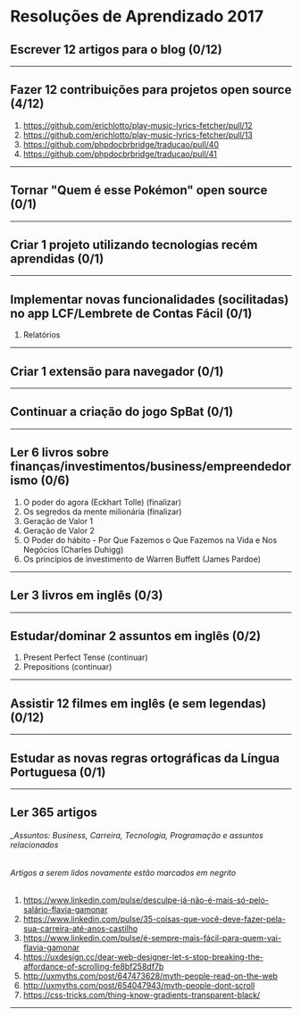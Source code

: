 # Resoluções de Aprendizado 2017


## Escrever 12 artigos para o blog (0/12)

-------------------


## Fazer 12 contribuições para projetos open source (4/12)
1. https://github.com/erichlotto/play-music-lyrics-fetcher/pull/12
2. https://github.com/erichlotto/play-music-lyrics-fetcher/pull/13
3. https://github.com/phpdocbrbridge/traducao/pull/40
4. https://github.com/phpdocbrbridge/traducao/pull/41

-------------------


## Tornar "Quem é esse Pokémon" open source (0/1)

-------------------


## Criar 1 projeto utilizando tecnologias recém aprendidas (0/1)

-------------------


## Implementar novas funcionalidades (socilitadas) no app LCF/Lembrete de Contas Fácil (0/1)
1. Relatórios

-------------------


## Criar 1 extensão para navegador (0/1)

-------------------


## Continuar a criação do jogo SpBat (0/1)

-------------------


## Ler 6 livros sobre finanças/investimentos/business/empreendedorismo (0/6)
1. O poder do agora (Eckhart Tolle) (finalizar)
2. Os segredos da mente milionária (finalizar)
3. Geração de Valor 1
4. Geração de Valor 2
5. O Poder do hábito - Por Que Fazemos o Que Fazemos na Vida e Nos Negócios (Charles Duhigg)
6. Os princípios de investimento de Warren Buffett (James Pardoe)

-------------------


## Ler 3 livros em inglês (0/3)

-------------------


## Estudar/dominar 2 assuntos em inglês (0/2)
1. Present Perfect Tense (continuar)
2. Prepositions (continuar)

-------------------


## Assistir 12 filmes em inglês (e sem legendas) (0/12)

-------------------


## Estudar as novas regras ortográficas da Língua Portuguesa (0/1)

-------------------


## Ler 365 artigos
###### _Assuntos: Business, Carreira, Tecnologia, Programação e assuntos relacionados
###### _Artigos a serem lidos novamente estão marcados em negrito_

1. https://www.linkedin.com/pulse/desculpe-já-não-é-mais-só-pelo-salário-flavia-gamonar
2. https://www.linkedin.com/pulse/35-coisas-que-você-deve-fazer-pela-sua-carreira-até-anos-castilho
3. https://www.linkedin.com/pulse/é-sempre-mais-fácil-para-quem-vai-flavia-gamonar
4. https://uxdesign.cc/dear-web-designer-let-s-stop-breaking-the-affordance-of-scrolling-fe8bf258df7b
5. http://uxmyths.com/post/647473628/myth-people-read-on-the-web
6. http://uxmyths.com/post/654047943/myth-people-dont-scroll
7. https://css-tricks.com/thing-know-gradients-transparent-black/

-------------------
